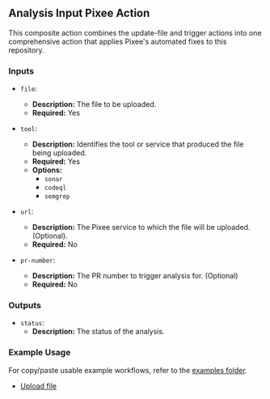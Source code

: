 ## Analysis Input Pixee Action

This composite action combines the update-file and trigger actions into one comprehensive action that applies Pixee's automated fixes to this repository.

### Inputs

- `file`:
    - **Description:** The file to be uploaded.
    - **Required:** Yes

- `tool`:
    - **Description:** Identifies the tool or service that produced the file being uploaded.
    - **Required:** Yes
    - **Options:**
        - `sonar`
        - `codeql`
        - `semgrep`

- `url`:
    - **Description:** The Pixee service to which the file will be uploaded. (Optional).
    - **Required:** No

- `pr-number`:
    - **Description:** The PR number to trigger analysis for. (Optional)
    - **Required:** No

### Outputs

- `status`:
    - **Description:** The status of the analysis.

### Example Usage

For copy/paste usable example workflows, refer to the [examples folder](../examples).

- [Upload file](../examples/upload-file.yml)
